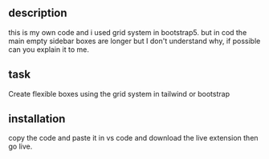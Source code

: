 ## description

this is my own code and i used grid system in bootstrap5.
but in cod the main empty sidebar boxes are longer but I don't understand why, if possible can you explain it to me.

## task
Create flexible boxes using the grid system in tailwind or bootstrap

## installation

copy the code and paste it in vs code and download the live extension then go live.

